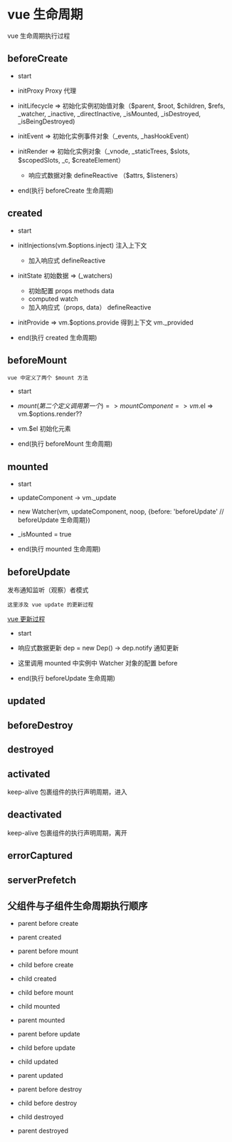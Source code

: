 # vue 生命周期

vue 生命周期执行过程

## beforeCreate

- start

- initProxy Proxy 代理

- initLifecycle => 初始化实例初始值对象（$parent, $root, $children, $refs, \_watcher, \_inactive, \_directInactive, \_isMounted, \_isDestroyed, \_isBeingDestroyed)

- initEvent => 初始化实例事件对象（\_events, \_hasHookEvent）

- initRender => 初始化实例对象（\_vnode, \_staticTrees, $slots, $scopedSlots, \_c, \$createElement）

  - 响应式数据对象 defineReactive （$attrs, $listeners）

- end(执行 beforeCreate 生命周期)

## created

- start

- initInjections(vm.\$options.inject) 注入上下文

  - 加入响应式 defineReactive

- initState 初始数据 => (\_watchers)

  - 初始配置 props methods data
  - computed watch
  - 加入响应式（props, data） defineReactive

- initProvide => vm.\$options.provide 得到上下文 vm.\_provided

- end(执行 created 生命周期)

## beforeMount

`vue 中定义了两个 $mount 方法`

- start

- $mount(第二个定义调用第一个) => mountComponent => vm.$el => vm.\$options.render??

- vm.$el 初始化元素

- end(执行 beforeMount 生命周期)

## mounted

- start

- updateComponent -> vm._update

- new Watcher(vm, updateComponent, noop, {before: 'beforeUpdate' // beforeUpdate 生命周期})

- _isMounted = true

- end(执行 mounted 生命周期)

## beforeUpdate

发布通知监听（观察）者模式

`这里涉及 vue update 的更新过程`

[vue 更新过程](./Vue.update.md)

- start

- 响应式数据更新 dep = new Dep() -> dep.notify 通知更新

- 这里调用 mounted 中实例中 Watcher 对象的配置 before

- end(执行 beforeUpdate 生命周期)

## updated

## beforeDestroy

## destroyed

## activated

keep-alive 包裹组件的执行声明周期，进入

## deactivated

keep-alive 包裹组件的执行声明周期，离开

## errorCaptured

## serverPrefetch

## 父组件与子组件生命周期执行顺序

- parent before create
- parent created
- parent before mount
- child before create
- child created
- child before mount
- child mounted
- parent mounted

- parent before update
- child before update
- child updated
- parent updated

- parent before destroy
- child before destroy
- child destroyed
- parent destroyed
